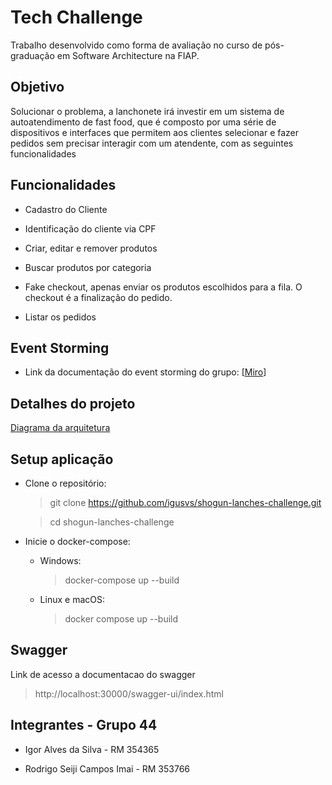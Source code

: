 # Tech Challenge

Trabalho desenvolvido como forma de avaliação no curso de pós-graduação em Software Architecture na FIAP.

## Objetivo
Solucionar o problema, a lanchonete irá investir em um sistema de autoatendimento de fast food, que é composto por uma série de dispositivos e interfaces que permitem aos clientes selecionar e fazer pedidos sem precisar interagir com um atendente, com as seguintes funcionalidades

## Funcionalidades
- Cadastro do Cliente

- Identificação do cliente via CPF

- Criar, editar e remover produtos

- Buscar produtos por categoria

- Fake checkout, apenas enviar os produtos escolhidos para a fila. O checkout é a finalização do pedido.

- Listar os pedidos

## Event Storming
- Link da documentação do event storming do grupo: [[Miro](https://miro.com/app/board/uXjVKYtyiY8=/?share_link_id=475227793071)] 

## Detalhes do projeto

[Diagrama da arquitetura](docs/Hexagonal_Architecture.jpg)

## Setup aplicação
- Clone o repositório:

  	> git clone https://github.com/igusvs/shogun-lanches-challenge.git

  	> cd shogun-lanches-challenge

- Inicie o docker-compose:

    *	Windows:

         > docker-compose up --build

    *	Linux e macOS:

         > docker compose up --build


## Swagger 
 Link de acesso a documentacao do swagger
> http://localhost:30000/swagger-ui/index.html

## Integrantes - Grupo 44

- Igor Alves da Silva - RM 354365

- Rodrigo Seiji Campos Imai - RM 353766
